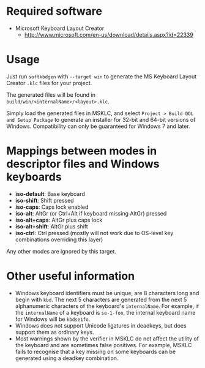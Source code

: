 # Required software

* Microsoft Keyboard Layout Creator
  * <http://www.microsoft.com/en-us/download/details.aspx?id=22339>

# Usage

Just run `softkbdgen` with `--target win` to generate the MS Keyboard Layout
Creator `.klc` files for your project.

The generated files will be found in `build/win/<internalName>/<layout>.klc`.

Simply load the generated files in MSKLC, and select
`Project > Build DDL and Setup Package` to generate an installer for 32-bit
and 64-bit versions of Windows. Compatibility can only be guaranteed for
Windows 7 and later.

# Mappings between modes in descriptor files and Windows keyboards

- **iso-default**: Base keyboard
- **iso-shift**: Shift pressed
- **iso-caps**: Caps lock enabled
- **iso-alt**: AltGr (or Ctrl+Alt if keyboard missing AltGr) pressed
- **iso-alt+caps**: AltGr plus caps lock
- **iso-alt+shift**: AltGr plus shift
- **iso-ctrl**: Ctrl pressed (mostly will not work due to OS-level key combinations overriding this layer)

Any other modes are ignored by this target.

# Other useful information

* Windows keyboard identifiers must be unique, are 8 characters long and
  begin with `kbd`. The next 5 characters are generated from the next 5
  alphanumeric characters of the keyboard's `internalName`. For example, if
  the `internalName` of a keyboard is `se-1-foo`, the internal keyboard name
  for Windows will be `kbdse1fo`.
* Windows does not support Unicode ligatures in deadkeys, but does support
  them as ordinary keys.
* Most warnings shown by the verifier in MSKLC do not affect the utility of
  the keyboard and are sometimes false positives. For example, MSKLC fails to
  recognise that a key missing on some keyboards can be generated using a
  deadkey combination.
